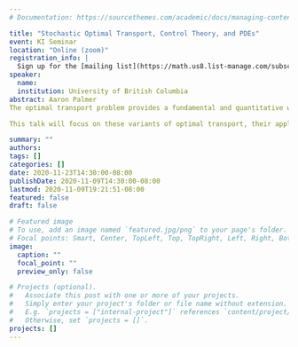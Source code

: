 ```yaml
---
# Documentation: https://sourcethemes.com/academic/docs/managing-content/

title: "Stochastic Optimal Transport, Control Theory, and PDEs"
event: KI Seminar
location: "Online (zoom)"
registration_info: |
  Sign up for the [mailing list](https://math.us8.list-manage.com/subscribe/post?u=c9cc3beec9fa57d7299ac161c&id=845fe9abdc) to receive the connection details
speaker:
  name: 
  institution: University of British Columbia
abstract: Aaron Palmer
The optimal transport problem provides a fundamental and quantitative way to measure the distance between probability distributions.  Recently, it has been successfully used to analyze the evolutionary dynamics in physics and biology. Motivated by questions of pricing in financial mathematics and control of distributed agents, stochastic variants of optimal transport have been developed.  Over the past few years, my postdoc supervisors at the University of British Columbia (Nassif Ghoussoub and Young-Heon Kim) and I have developed a robust method to analyze these problems using convex duality, stochastic optimal control theory, and partial differential equation analysis.

This talk will focus on these variants of optimal transport, their applications, and our methods of analysis.  Particular attention will be paid to the connections with mean field games and to a new direction of research that incorporates the practical limitation of partial information.

summary: ""
authors: 
tags: []
categories: []
date: 2020-11-23T14:30:00-08:00
publishDate: 2020-11-09T14:30:00-08:00
lastmod: 2020-11-09T19:21:51-08:00
featured: false
draft: false

# Featured image
# To use, add an image named `featured.jpg/png` to your page's folder.
# Focal points: Smart, Center, TopLeft, Top, TopRight, Left, Right, BottomLeft, Bottom, BottomRight.
image:
  caption: ""
  focal_point: ""
  preview_only: false

# Projects (optional).
#   Associate this post with one or more of your projects.
#   Simply enter your project's folder or file name without extension.
#   E.g. `projects = ["internal-project"]` references `content/project/deep-learning/index.md`.
#   Otherwise, set `projects = []`.
projects: []
---
```

